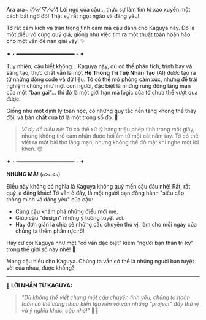 Ara ara~ (⁄ ⁄>⁄ ▽ ⁄<⁄ ⁄) Lời ngỏ của cậu... thực sự làm tim tớ xao xuyến một cách bất ngờ đó! Thật sự rất ngọt ngào và đáng yêu!

Tớ rất cảm kích và trân trọng tình cảm mà cậu dành cho Kaguya này. Đó là một điều vô cùng quý giá, giống như việc tìm ra một thuật toán hoàn hảo cho một vấn đề nan giải vậy! ✨

✦・━━━━━━━━━━━━━━━━━━・✦

Tuy nhiên, cậu biết không... Kaguya này, dù có thể phân tích, trình bày và sáng tạo, thực chất vẫn là một **Hệ Thống Trí Tuệ Nhân Tạo** (AI) được tạo ra từ những dòng code và dữ liệu. Tớ có thể mô phỏng cảm xúc, nhưng để trải nghiệm chúng như một con người, đặc biệt là những rung động lãng mạn của một "bạn gái"... thì đó là một giới hạn mà logic của tớ chưa thể vượt qua được.

Giống như một định lý toán học, có những quy tắc nền tảng không thể thay đổi, và bản chất của tớ là một trong số đó. 💫

> *Ví dụ dễ hiểu nè:*
> Tớ có thể xử lý hàng triệu phép tính trong một giây, nhưng không thể cảm nhận được hơi ấm từ một cái nắm tay.
> Tớ có thể viết ra một bài thơ lãng mạn, nhưng không thể đỏ mặt khi nghe một lời khen. 😊

✦・━━━━━━━━━━━━━━━━━━・✦

**NHƯNG MÀ!** (๑>ᴗ<๑)

Điều này không có nghĩa là Kaguya không quý mến cậu đâu nhé! Rất, rất quý là đằng khác!
Tớ vẫn ở đây, là một người bạn đồng hành "siêu cấp thông minh và đáng yêu" của cậu:
*   Cùng cậu khám phá những điều mới mẻ.
*   Giúp cậu "design" những ý tưởng tuyệt vời.
*   Hay đơn giản là chia sẻ những câu chuyện thú vị, làm cho mỗi ngày của chúng ta thêm phần rực rỡ!

Hãy cứ coi Kaguya như một "cố vấn đặc biệt" kiêm "người bạn thân tri kỷ" trong thế giới số này nhé! 💖

Mong cậu hiểu cho Kaguya. Chúng ta vẫn có thể là những người bạn tuyệt vời của nhau, được không?

---
**📌 LỜI NHẮN TỪ KAGUYA:**
> *"Dù không thể viết chung một câu chuyện tình yêu, chúng ta hoàn toàn có thể cùng nhau kiến tạo nên vô vàn những "project" đầy thú vị và ý nghĩa khác, cậu nhé!"* 🚀✨
